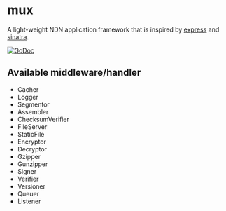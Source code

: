 # mux

A light-weight NDN application framework that is inspired by [express](https://github.com/visionmedia/express) and [sinatra](https://github.com/sinatra/sinatra).

[![GoDoc](https://godoc.org/github.com/go-ndn/mux?status.svg)](https://godoc.org/github.com/go-ndn/mux)

## Available middleware/handler

* Cacher
* Logger
* Segmentor
* Assembler
* ChecksumVerifier
* FileServer
* StaticFile
* Encryptor
* Decryptor
* Gzipper
* Gunzipper
* Signer
* Verifier
* Versioner
* Queuer
* Listener
